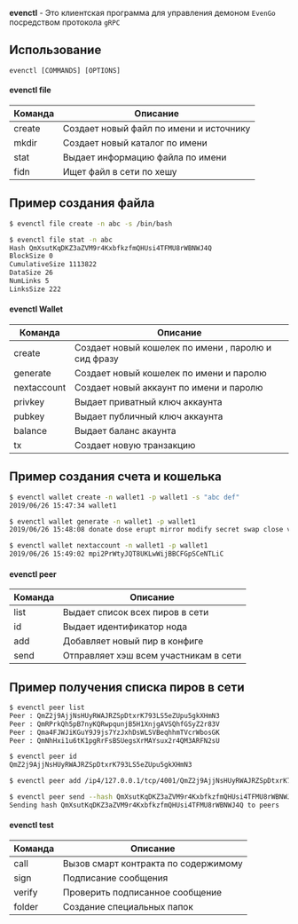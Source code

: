 **evenctl** - Это клиентская программа для управления демоном `EvenGo` посредством протокола `gRPC`

## Использование

`evenctl [COMMANDS] [OPTIONS]`

#### evenctl file
 Команда | Описание  
------------ | -------------
create | Создает новый файл по имени и источнику
mkdir | Создает новый каталог по имени 
stat |  Выдает информацию файла по имени 
fidn | Ищет файл  в сети по хешу 

## Пример создания файла
```sh
$ evenctl file create -n abc -s /bin/bash

$ evenctl file stat -n abc 
Hash QmXsutKqDKZ3aZVM9r4KxbfkzfmQHUsi4TFMU8rWBNWJ4Q
BlockSize 0
CumulativeSize 1113822
DataSize 26
NumLinks 5
LinksSize 222
```

#### evenctl Wallet
 Команда | Описание  
------------ | -------------
create | Создает новый кошелек по имени , паролю и сид фразу 
generate  | Создает новый кошелек по имени и паролю 
nextaccount |  Создает новый аккаунт по имени и паролю 
privkey |  Выдает приватный ключ аккаунта
pubkey |  Выдает публичный ключ аккаунта 
balance |  Выдает баланс акаунта 
tx | Создает новую транзакцию 

## Пример создания счета и кошелька
```sh
$ evenctl wallet create -n wallet1 -p wallet1 -s "abc def"
2019/06/26 15:47:34 wallet1

$ evenctl wallet generate -n wallet1 -p wallet1 
2019/06/26 15:48:08 donate dose erupt mirror modify secret swap close vast ankle timber quit

$ evenctl wallet nextaccount -n wallet1 -p wallet1
2019/06/26 15:49:02 mpi2PrWtyJQT8UKLwWijBBCFGpSCeNTLiC

```
#### evenctl peer
 Команда | Описание  
------------ | -------------
list | Выдает список всех пиров в сети 
id  | Выдает идентификатор нода 
add |  Добавляет новый пир в конфиге 
send |  Отправляет хэш всем участникам в сети

## Пример получения списка пиров в сети
```sh
$ evenctl peer list
Peer : QmZ2j9AjjNsHUyRWAJRZSpDtxrK793LS5eZUpu5gkXHmN3
Peer : QmRPrkQh5pB7nyKQRwpqunjB5H1XnjgAVSQhfGSyZ2r83V
Peer : Qma4FJWJiKGuY9J9js7YzJxhDsWLSVBeqhhmTVcrWbosGK
Peer : QmNhHxi1u6tK1pgRrFsBSUegsXrMAYsux2r4QM3ARFN2sU

$ evenctl peer id
QmZ2j9AjjNsHUyRWAJRZSpDtxrK793LS5eZUpu5gkXHmN3

$ evenctl peer add /ip4/127.0.0.1/tcp/4001/QmZ2j9AjjNsHUyRWAJRZSpDtxrK793LS5eZUpu5gkXHmN3

$ evenctl peer send --hash QmXsutKqDKZ3aZVM9r4KxbfkzfmQHUsi4TFMU8rWBNWJ4Q
Sending hash QmXsutKqDKZ3aZVM9r4KxbfkzfmQHUsi4TFMU8rWBNWJ4Q to peers 
```

#### evenctl test
 Команда | Описание  
------------ | -------------
call | Вызов смарт контракта по содержимому 
sign   | Подписание сообщения
verify  |  Проверить подписанное сообщение
folder |  Создание специальных папок



